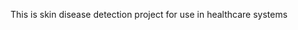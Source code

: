 This is skin disease detection project for use in healthcare systems

<!---
anafkhan03/anafkhan03 is a ✨ special ✨ repository because its `README.md` (this file) appears on your GitHub profile.
You can click the Preview link to take a look at your changes.
--->
